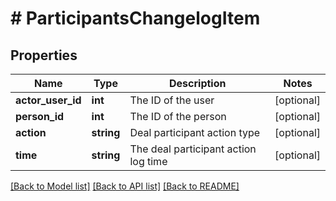 # # ParticipantsChangelogItem

## Properties

Name | Type | Description | Notes
------------ | ------------- | ------------- | -------------
**actor_user_id** | **int** | The ID of the user | [optional]
**person_id** | **int** | The ID of the person | [optional]
**action** | **string** | Deal participant action type | [optional]
**time** | **string** | The deal participant action log time | [optional]

[[Back to Model list]](../../README.md#models) [[Back to API list]](../../README.md#endpoints) [[Back to README]](../../README.md)
